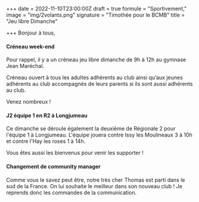 +++
date = 2022-11-10T23:00:00Z
draft = true
formule = "Sportivement,"
image = "img/2volants.png"
signature = "Timothée pour le BCMB"
title = "Jeu libre Dimanche"

+++
Bonjour à tous,

#### Créneau week-end

Pour rappel, il y a un créneau jeu libre dimanche de 9h à 12h au gymnase Jean Maréchal.

Créneau ouvert à tous les adultes adhérents au club ainsi qu’aux jeunes adhérents au club accompagnés de leurs parents si ils sont aussi adhérents au club.

Venez nombreux !

#### J2 équipe 1 en R2 à Longjumeau

Ce dimanche se déroule également la deuxième de Régionale 2 pour l'équipe 1 à Longjumeau. L'équipe jouera contre Issy les Moulineaux 3 à 10h et contre l'Hay les roses 1 à 14h.

Vous êtes aussi les bienvenus pour venir les supporter !

#### Changement de community manager

Comme vous le savez peut être, notre très cher Thomas est parti dans le sud de la France. On lui souhaite le meilleur dans son nouveau club ! Je reprends donc les commandes de la communication.
